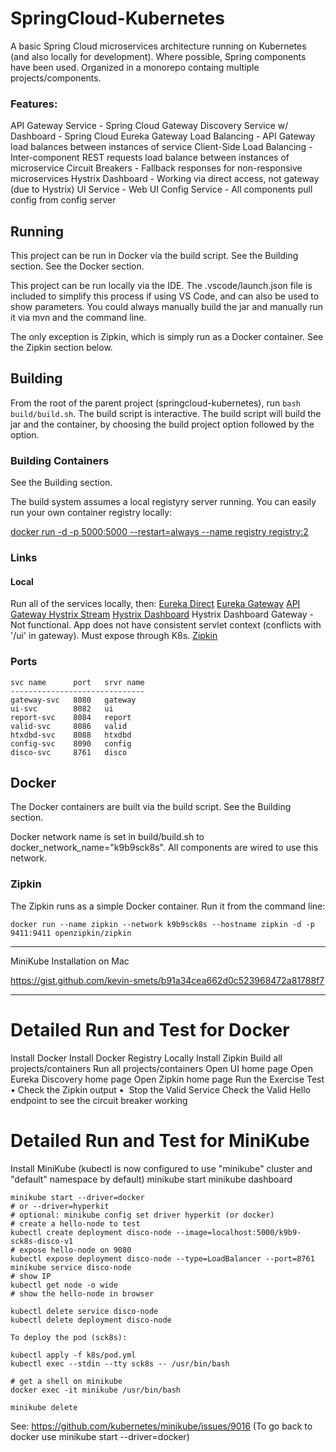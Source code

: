 # SpringCloud-Kubernetes

A basic Spring Cloud microservices architecture running on Kubernetes (and also locally for development). Where possible, Spring components have been used. Organized in a monorepo containg multiple projects/components.

### Features:

API Gateway Service - Spring Cloud Gateway
Discovery Service w/ Dashboard - Spring Cloud Eureka
Gateway Load Balancing - API Gateway load balances between instances of service
Client-Side Load Balancing - Inter-component REST requests load balance between instances of microservice
Circuit Breakers - Fallback responses for non-responsive microservices
Hystrix Dashboard - Working via direct access, not gateway (due to Hystrix)
UI Service - Web UI
Config Service - All components pull config from config server

## Running

This project can be run in Docker via the build script. See the Building section. See the Docker section.

This project can be run locally via the IDE. The .vscode/launch.json file is included to simplify this process if using VS Code, and can also be used to show parameters. You could always manually build the jar and manually run it via mvn and the command line.

The only exception is Zipkin, which is simply run as a Docker container. See the Zipkin section below.

## Building

From the root of the parent project (springcloud-kubernetes), run `bash build/build.sh`. The build script is interactive. The build script will build the jar and the container, by choosing the build project option followed by the option.

### Building Containers

See the Building section.

The build system assumes a local registyry server running. You can easily run your own container registry locally:

[docker run -d -p 5000:5000 --restart=always --name registry registry:2](https://docs.docker.com/registry/deploying/)

### Links
#### Local
Run all of the services locally, then:
[Eureka Direct](http://localhost:8761)
[Eureka Gateway](http://localhost:8080/disco)
[API Gateway Hystrix Stream](http://localhost:8080/actuator/hystrix.stream)
[Hystrix Dashboard](http://localhost:8088/hystrix/monitor?stream=http%3A%2F%2Flocalhost%3A8080%2Factuator%2Fhystrix.stream)
Hystrix Dashboard Gateway - Not functional. App does not have consistent servlet context (conflicts with '/ui' in gateway). Must expose through K8s.
[Zipkin](http://localhost:9411)

### Ports
    svc name      port   srvr name
    ------------------------------
    gateway-svc   8080   gateway
    ui-svc        8082   ui
    report-svc    8084   report
    valid-svc     8086   valid
    htxdbd-svc    8088   htxdbd
    config-svc    8090   config
    disco-svc     8761   disco

## Docker

The Docker containers are built via the build script. See the Building section.

Docker network name is set in build/build.sh to docker_network_name="k9b9sck8s". All components are wired to use this network.

### Zipkin

The Zipkin runs as a simple Docker container. Run it from the command line:

`docker run --name zipkin --network k9b9sck8s --hostname zipkin -d -p 9411:9411 openzipkin/zipkin`

---

MiniKube Installation on Mac

https://gist.github.com/kevin-smets/b91a34cea662d0c523968472a81788f7

---

# Detailed Run and Test for Docker

Install Docker
Install Docker Registry Locally
Install Zipkin
Build all projects/containers
Run all projects/containers
Open UI home page
Open Eureka Discovery home page
Open Zipkin home page
Run the Exercise Test
• Check the Zipkin output
• 
Stop the Valid Service
Check the Valid Hello endpoint to see the circuit breaker working

# Detailed Run and Test for MiniKube

Install MiniKube
(kubectl is now configured to use "minikube" cluster and "default" namespace by default)
minikube start
minikube dashboard

```
minikube start --driver=docker
# or --driver=hyperkit
# optional: minikube config set driver hyperkit (or docker)
# create a hello-node to test
kubectl create deployment disco-node --image=localhost:5000/k9b9-sck8s-disco-v1
# expose hello-node on 9080
kubectl expose deployment disco-node --type=LoadBalancer --port=8761
minikube service disco-node
# show IP
kubectl get node -o wide
# show the hello-node in browser

kubectl delete service disco-node
kubectl delete deployment disco-node

To deploy the pod (sck8s):

kubectl apply -f k8s/pod.yml
kubectl exec --stdin --tty sck8s -- /usr/bin/bash

# get a shell on minikube
docker exec -it minikube /usr/bin/bash

minikube delete
```
See: https://github.com/kubernetes/minikube/issues/9016
(To go back to docker use minikube start --driver=docker)
